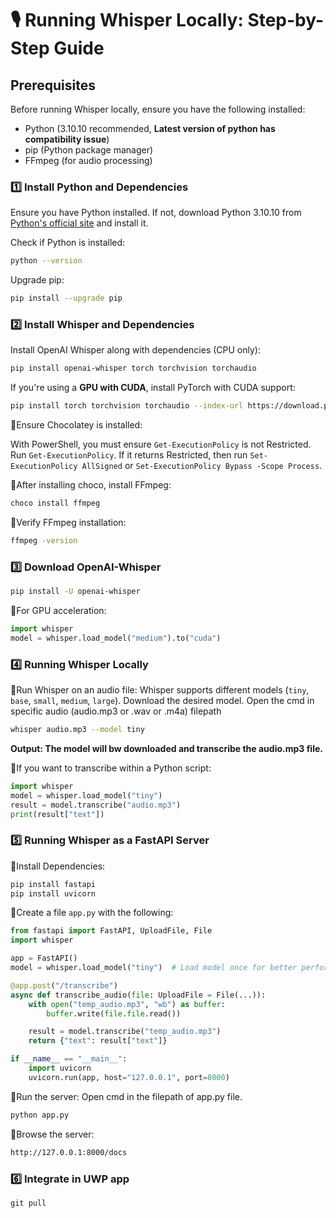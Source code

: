 # 🎙 Running Whisper Locally: Step-by-Step Guide

## **Prerequisites**
Before running Whisper locally, ensure you have the following installed:
- Python (3.10.10 recommended, **Latest version of python has compatibility issue**)
- pip (Python package manager)
- FFmpeg (for audio processing)

### **1️⃣ Install Python and Dependencies**
Ensure you have Python installed. If not, download Python 3.10.10 from [Python's official site](https://www.python.org/downloads/release/python-31010/) and install it.

Check if Python is installed:
```sh
python --version
```

Upgrade pip:
```sh
pip install --upgrade pip
```

### **2️⃣ Install Whisper and Dependencies**
Install OpenAI Whisper along with dependencies (CPU only):
```sh
pip install openai-whisper torch torchvision torchaudio
```

If you're using a **GPU with CUDA**, install PyTorch with CUDA support:
```sh
pip install torch torchvision torchaudio --index-url https://download.pytorch.org/whl/cu118
```


📌Ensure Chocolatey is installed:

With PowerShell, you must ensure ```Get-ExecutionPolicy``` is not Restricted. 
Run ```Get-ExecutionPolicy```. If it returns Restricted, then run ```Set-ExecutionPolicy AllSigned``` or ```Set-ExecutionPolicy Bypass -Scope Process```.


📌After installing choco, install FFmpeg:
```sh
choco install ffmpeg
```

📌Verify FFmpeg installation:
```sh
ffmpeg -version
```

### **3️⃣ Download OpenAI-Whisper**
```sh
pip install -U openai-whisper
```

📌For GPU acceleration:
```python
import whisper
model = whisper.load_model("medium").to("cuda")
```

### **4️⃣ Running Whisper Locally**
📌Run Whisper on an audio file: Whisper supports different models (`tiny`, `base`, `small`, `medium`, `large`). Download the desired model. 
Open the cmd in specific audio (audio.mp3 or .wav or .m4a) filepath
```sh
whisper audio.mp3 --model tiny
```
**Output: The model will bw downloaded and transcribe the audio.mp3 file.**

📌If you want to transcribe within a Python script:
```python
import whisper
model = whisper.load_model("tiny")
result = model.transcribe("audio.mp3")
print(result["text"])
```

### **5️⃣ Running Whisper as a FastAPI Server**
📌Install Dependencies:
```sh
pip install fastapi
pip install uvicorn
```

📌Create a file `app.py` with the following:
```python
from fastapi import FastAPI, UploadFile, File
import whisper

app = FastAPI()
model = whisper.load_model("tiny")  # Load model once for better performance

@app.post("/transcribe")
async def transcribe_audio(file: UploadFile = File(...)):
    with open("temp_audio.mp3", "wb") as buffer:
        buffer.write(file.file.read())

    result = model.transcribe("temp_audio.mp3")
    return {"text": result["text"]}

if __name__ == "__main__":
    import uvicorn
    uvicorn.run(app, host="127.0.0.1", port=8000)
```

📌Run the server: Open cmd in the filepath of app.py file.
```sh
python app.py
```

📌Browse the server:
```sh
http://127.0.0.1:8000/docs
```

### **6️⃣ Integrate in UWP app**
  ```git
  git pull
  ```
